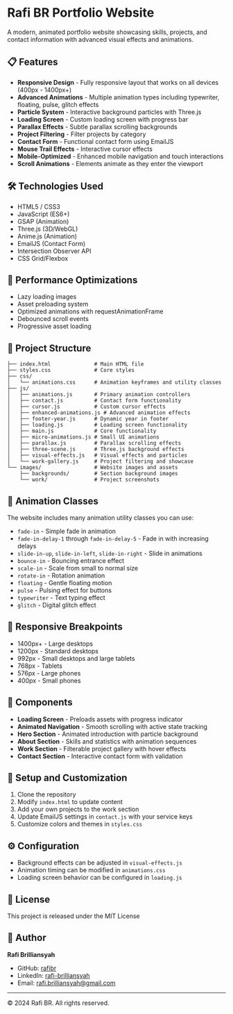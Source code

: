 # Rafi BR Portfolio Website

A modern, animated portfolio website showcasing skills, projects, and contact information with advanced visual effects and animations.

## 📋 Features

- **Responsive Design** - Fully responsive layout that works on all devices (400px - 1400px+)
- **Advanced Animations** - Multiple animation types including typewriter, floating, pulse, glitch effects
- **Particle System** - Interactive background particles with Three.js
- **Loading Screen** - Custom loading screen with progress bar
- **Parallax Effects** - Subtle parallax scrolling backgrounds
- **Project Filtering** - Filter projects by category
- **Contact Form** - Functional contact form using EmailJS
- **Mouse Trail Effects** - Interactive cursor effects
- **Mobile-Optimized** - Enhanced mobile navigation and touch interactions
- **Scroll Animations** - Elements animate as they enter the viewport

## 🛠️ Technologies Used

- HTML5 / CSS3
- JavaScript (ES6+)
- GSAP (Animation)
- Three.js (3D/WebGL)
- Anime.js (Animation)
- EmailJS (Contact Form)
- Intersection Observer API
- CSS Grid/Flexbox

## 🚀 Performance Optimizations

- Lazy loading images
- Asset preloading system
- Optimized animations with requestAnimationFrame
- Debounced scroll events
- Progressive asset loading

## 📁 Project Structure

```
├── index.html              # Main HTML file
├── styles.css              # Core styles
├── css/
│   └── animations.css      # Animation keyframes and utility classes
├── js/
│   ├── animations.js       # Primary animation controllers
│   ├── contact.js          # Contact form functionality
│   ├── cursor.js           # Custom cursor effects
│   ├── enhanced-animations.js # Advanced animation effects
│   ├── footer-year.js      # Dynamic year in footer
│   ├── loading.js          # Loading screen functionality
│   ├── main.js             # Core functionality
│   ├── micro-animations.js # Small UI animations
│   ├── parallax.js         # Parallax scrolling effects
│   ├── three-scene.js      # Three.js background effects
│   ├── visual-effects.js   # Visual effects and particles
│   └── work-gallery.js     # Project filtering and showcase
└── images/                 # Website images and assets
    ├── backgrounds/        # Section background images
    └── work/               # Project screenshots
```

## 🎨 Animation Classes

The website includes many animation utility classes you can use:

- `fade-in` - Simple fade in animation
- `fade-in-delay-1` through `fade-in-delay-5` - Fade in with increasing delays
- `slide-in-up`, `slide-in-left`, `slide-in-right` - Slide in animations
- `bounce-in` - Bouncing entrance effect
- `scale-in` - Scale from small to normal size
- `rotate-in` - Rotation animation
- `floating` - Gentle floating motion
- `pulse` - Pulsing effect for buttons
- `typewriter` - Text typing effect
- `glitch` - Digital glitch effect

## 📱 Responsive Breakpoints

- 1400px+ - Large desktops
- 1200px - Standard desktops
- 992px - Small desktops and large tablets
- 768px - Tablets
- 576px - Large phones
- 400px - Small phones

## 🧩 Components

- **Loading Screen** - Preloads assets with progress indicator
- **Animated Navigation** - Smooth scrolling with active state tracking
- **Hero Section** - Animated introduction with particle background
- **About Section** - Skills and statistics with animation sequences
- **Work Section** - Filterable project gallery with hover effects
- **Contact Section** - Interactive contact form with validation

## 🔧 Setup and Customization

1. Clone the repository
2. Modify `index.html` to update content
3. Add your own projects to the work section
4. Update EmailJS settings in `contact.js` with your service keys
5. Customize colors and themes in `styles.css`

## ⚙️ Configuration

- Background effects can be adjusted in `visual-effects.js`
- Animation timing can be modified in `animations.css`
- Loading screen behavior can be configured in `loading.js`

## 📝 License

This project is released under the MIT License

## 👤 Author

**Rafi Brilliansyah**
- GitHub: [rafibr](https://github.com/rafibr)
- LinkedIn: [rafi-brilliansyah](https://linkedin.com/in/rafi-brilliansyah)
- Email: rafi.brilliansyah@gmail.com

---

© <span id="readme-year">2024</span> Rafi BR. All rights reserved.
